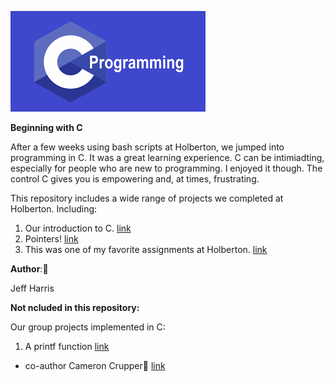 ![alt text](https://github.com/JfHarris/holbertonschool-low_level_programming/blob/master/assets/c_logo.png?raw=true)

__Beginning with C__

After a few weeks using bash scripts at Holberton, we jumped into programming in C. It was a great learning experience. C can be intimiadting, especially for people who are new to programming. I enjoyed it though. The control C gives you is empowering and, at times, frustrating.

This repository includes a wide range of projects we completed at Holberton.
Including:
1. Our introduction to C. [link](https://github.com/JfHarris/holbertonschool-low_level_programming/tree/master/0x00-hello_world "Hello, World")
2. Pointers! [link](https://github.com/JfHarris/holbertonschool-low_level_programming/tree/master/0x05-pointers_arrays_strings "Pointers")
3. This was one of my favorite assignments at Holberton. [link](https://github.com/JfHarris/holbertonschool-low_level_programming/tree/master/0x14-bit_manipulation "Bit manipulation")

__Author__::pencil:

Jeff Harris

__Not ncluded in this repository:__

Our group projects implemented in C:

1. A printf function [link](https://github.com/JfHarris/printf)
* co-author Cameron Crupper:muscle: [link](https://github.com/cameroncrupper)